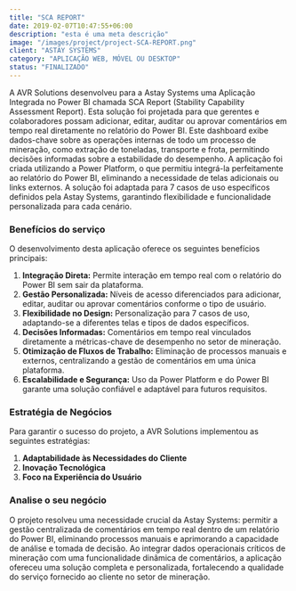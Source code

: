 ```yaml
---
title: "SCA REPORT"
date: 2019-02-07T10:47:55+06:00
description: "esta é uma meta descrição"
image: "/images/project/project-SCA-REPORT.png"
client: "ASTAY SYSTEMS"
category: "APLICAÇÃO WEB, MÓVEL OU DESKTOP"
status: "FINALIZADO"
---
```


A AVR Solutions desenvolveu para a Astay Systems uma Aplicação Integrada no Power BI chamada SCA Report (Stability Capability Assessment Report). Esta solução foi projetada para que gerentes e colaboradores possam adicionar, editar, auditar ou aprovar comentários em tempo real diretamente no relatório do Power BI. Este dashboard exibe dados-chave sobre as operações internas de todo um processo de mineração, como extração de toneladas, transporte e frota, permitindo decisões informadas sobre a estabilidade do desempenho. A aplicação foi criada utilizando a Power Platform, o que permitiu integrá-la perfeitamente ao relatório do Power BI, eliminando a necessidade de telas adicionais ou links externos. A solução foi adaptada para 7 casos de uso específicos definidos pela Astay Systems, garantindo flexibilidade e funcionalidade personalizada para cada cenário.

### Benefícios do serviço

O desenvolvimento desta aplicação oferece os seguintes benefícios principais:

1. **Integração Direta:** Permite interação em tempo real com o relatório do Power BI sem sair da plataforma.  
2. **Gestão Personalizada:** Níveis de acesso diferenciados para adicionar, editar, auditar ou aprovar comentários conforme o tipo de usuário.  
3. **Flexibilidade no Design:** Personalização para 7 casos de uso, adaptando-se a diferentes telas e tipos de dados específicos.  
4. **Decisões Informadas:** Comentários em tempo real vinculados diretamente a métricas-chave de desempenho no setor de mineração.  
5. **Otimização de Fluxos de Trabalho:** Eliminação de processos manuais e externos, centralizando a gestão de comentários em uma única plataforma.  
6. **Escalabilidade e Segurança:** Uso da Power Platform e do Power BI garante uma solução confiável e adaptável para futuros requisitos.  

### Estratégia de Negócios

Para garantir o sucesso do projeto, a AVR Solutions implementou as seguintes estratégias:

1. **Adaptabilidade às Necessidades do Cliente**  
2. **Inovação Tecnológica**  
3. **Foco na Experiência do Usuário**  

### Analise o seu negócio

O projeto resolveu uma necessidade crucial da Astay Systems: permitir a gestão centralizada de comentários em tempo real dentro de um relatório do Power BI, eliminando processos manuais e aprimorando a capacidade de análise e tomada de decisão. Ao integrar dados operacionais críticos de mineração com uma funcionalidade dinâmica de comentários, a aplicação ofereceu uma solução completa e personalizada, fortalecendo a qualidade do serviço fornecido ao cliente no setor de mineração.
